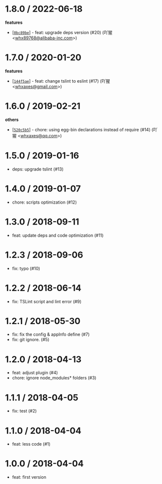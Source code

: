 
1.8.0 / 2022-06-18
==================

**features**
  * [[`0bc89be`](http://github.com/eggjs/egg-boilerplate-ts/commit/0bc89be0aac6128efb3efaf4eac8788436aedfd2)] - feat: upgrade deps version (#20) (吖猩 <<whx89768@alibaba-inc.com>>)

1.7.0 / 2020-01-20
==================

**features**
  * [[`144f5ae`](http://github.com/eggjs/egg-boilerplate-ts/commit/144f5ae09d6e196e92c3183a73d6bc26cb1795c0)] - feat: change tslint to eslint (#17) (吖猩 <<whxaxes@gmail.com>>)

1.6.0 / 2019-02-21
==================

**others**
  * [[`520c5b5`](http://github.com/eggjs/egg-boilerplate-ts/commit/520c5b56d95a07fab02b7dbc8987a9711fbe1795)] - chore: using egg-bin declarations instead of require (#14) (吖猩 <<whxaxes@qq.com>>)

1.5.0 / 2019-01-16
==================

  * deps: upgrade tslint (#13)

1.4.0 / 2019-01-07
==================

  * chore: scripts optimization (#12)

1.3.0 / 2018-09-11
==================

  * feat: update deps and code optimization (#11)

1.2.3 / 2018-09-06
==================

  * fix: typo (#10)

1.2.2 / 2018-06-14
==================

  * fix: TSLint script and lint error (#9)

1.2.1 / 2018-05-30
==================

  * fix: fix the config & appInfo define (#7)
  * fix: git ignore. (#5)

1.2.0 / 2018-04-13
==================

  * feat: adjust plugin (#4)
  * chore: ignore node_modules* folders (#3)

1.1.1 / 2018-04-05
==================

  * fix: test (#2)

1.1.0 / 2018-04-04
==================

  * feat: less code (#1)

1.0.0 / 2018-04-04
==================

  * feat: first version
